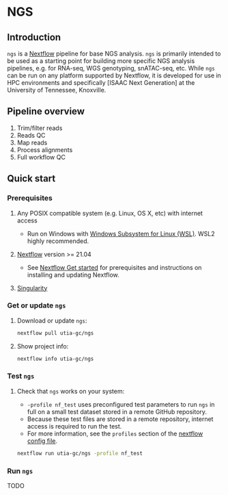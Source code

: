 # NGS

## Introduction

`ngs` is a [Nextflow](https://www.nextflow.io/) pipeline for base NGS analysis.
`ngs` is primarily intended to be used as a starting point for building more specific NGS analysis pipelines, e.g. for RNA-seq, WGS genotyping, snATAC-seq, etc.
While `ngs` can be run on any platform supported by Nextflow, it is developed for use in HPC environments and specifically [ISAAC Next Generation] at the University of Tennessee, Knoxville.

## Pipeline overview

1. Trim/filter reads
2. Reads QC
3. Map reads
4. Process alignments
5. Full workflow QC

## Quick start

### Prerequisites

1. Any POSIX compatible system (e.g. Linux, OS X, etc) with internet access

   - Run on Windows with [Windows Subsystem for Linux (WSL)](https://docs.microsoft.com/en-us/windows/wsl/). WSL2 highly recommended.

2. [Nextflow](https://www.nextflow.io/) version >= 21.04

   - See [Nextflow Get started](https://www.nextflow.io/docs/latest/getstarted.html#) for prerequisites and instructions on installing and updating Nextflow.

3. [Singularity](https://sylabs.io)

### Get or update `ngs`

1. Download or update `ngs`:

    ```bash
    nextflow pull utia-gc/ngs
    ```

2. Show project info:

    ```bash
    nextflow info utia-gc/ngs
    ```

### Test `ngs`

1. Check that `ngs` works on your system:

   - `-profile nf_test` uses preconfigured test parameters to run `ngs` in full on a small test dataset stored in a remote GitHub repository.
   - Because these test files are stored in a remote repository, internet access is required to run the test.
   - For more information, see the `profiles` section of the [nextflow config file](nextflow.config).

   ```bash
   nextflow run utia-gc/ngs -profile nf_test 
   ```

### Run `ngs`

TODO
